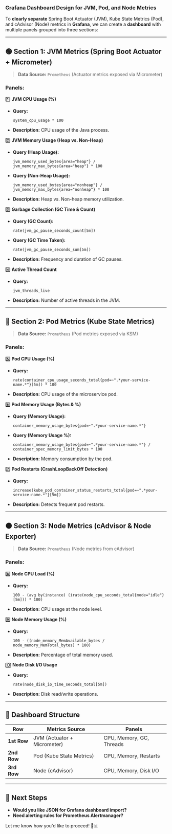### **Grafana Dashboard Design for JVM, Pod, and Node Metrics**

To **clearly separate** Spring Boot Actuator (JVM), Kube State Metrics (Pod), and cAdvisor (Node) metrics in **Grafana**, we can create a **dashboard** with multiple panels grouped into three sections:

---

## **🟢 Section 1: JVM Metrics (Spring Boot Actuator + Micrometer)**

> **Data Source:** `Prometheus` (Actuator metrics exposed via Micrometer)

### **Panels:**

1️⃣ **JVM CPU Usage (%)**

- **Query:**
  ```promql
  system_cpu_usage * 100
  ```
- **Description:** CPU usage of the Java process.

2️⃣ **JVM Memory Usage (Heap vs. Non-Heap)**

- **Query (Heap Usage):**
  ```promql
  jvm_memory_used_bytes{area="heap"} / jvm_memory_max_bytes{area="heap"} * 100
  ```
- **Query (Non-Heap Usage):**
  ```promql
  jvm_memory_used_bytes{area="nonheap"} / jvm_memory_max_bytes{area="nonheap"} * 100
  ```
- **Description:** Heap vs. Non-heap memory utilization.

3️⃣ **Garbage Collection (GC Time & Count)**

- **Query (GC Count):**
  ```promql
  rate(jvm_gc_pause_seconds_count[5m])
  ```
- **Query (GC Time Taken):**
  ```promql
  rate(jvm_gc_pause_seconds_sum[5m])
  ```
- **Description:** Frequency and duration of GC pauses.

4️⃣ **Active Thread Count**

- **Query:**
  ```promql
  jvm_threads_live
  ```
- **Description:** Number of active threads in the JVM.

---

## **🔵 Section 2: Pod Metrics (Kube State Metrics)**

> **Data Source:** `Prometheus` (Pod metrics exposed via KSM)

### **Panels:**

5️⃣ **Pod CPU Usage (%)**

- **Query:**
  ```promql
  rate(container_cpu_usage_seconds_total{pod=~".*your-service-name.*"}[5m]) * 100
  ```
- **Description:** CPU usage of the microservice pod.

6️⃣ **Pod Memory Usage (Bytes & %)**

- **Query (Memory Usage):**
  ```promql
  container_memory_usage_bytes{pod=~".*your-service-name.*"}
  ```
- **Query (Memory Usage %):**
  ```promql
  container_memory_usage_bytes{pod=~".*your-service-name.*"} / container_spec_memory_limit_bytes * 100
  ```
- **Description:** Memory consumption by the pod.

7️⃣ **Pod Restarts (CrashLoopBackOff Detection)**

- **Query:**
  ```promql
  increase(kube_pod_container_status_restarts_total{pod=~".*your-service-name.*"}[5m])
  ```
- **Description:** Detects frequent pod restarts.

---

## **🟠 Section 3: Node Metrics (cAdvisor & Node Exporter)**

> **Data Source:** `Prometheus` (Node metrics from cAdvisor)

### **Panels:**

8️⃣ **Node CPU Load (%)**

- **Query:**
  ```promql
  100 - (avg by(instance) (irate(node_cpu_seconds_total{mode="idle"}[5m])) * 100)
  ```
- **Description:** CPU usage at the node level.

9️⃣ **Node Memory Usage (%)**

- **Query:**
  ```promql
  100 - ((node_memory_MemAvailable_bytes / node_memory_MemTotal_bytes) * 100)
  ```
- **Description:** Percentage of total memory used.

🔟 **Node Disk I/O Usage**

- **Query:**
  ```promql
  rate(node_disk_io_time_seconds_total[5m])
  ```
- **Description:** Disk read/write operations.

---

## **📌 Dashboard Structure**

| **Row**     | **Metrics Source**          | **Panels**               |
| ----------- | --------------------------- | ------------------------ |
| **1st Row** | JVM (Actuator + Micrometer) | CPU, Memory, GC, Threads |
| **2nd Row** | Pod (Kube State Metrics)    | CPU, Memory, Restarts    |
| **3rd Row** | Node (cAdvisor)             | CPU, Memory, Disk I/O    |

---

## **🚀 Next Steps**

- **Would you like JSON for Grafana dashboard import?**
- **Need alerting rules for Prometheus Alertmanager?**

Let me know how you'd like to proceed! 🚀📊
